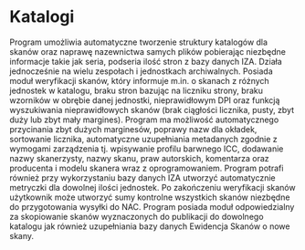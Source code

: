 # Katalogi

Program umożliwia automatyczne tworzenie struktury katalogów dla skanów oraz naprawę nazewnictwa samych plików pobierając niezbędne informacje takie jak seria, podseria ilość stron z bazy danych IZA. Działa jednocześnie na wielu zespołach i jednostkach archiwalnych. Posiada moduł weryfikacji skanów, który informuje m.in. o skanach z różnych jednostek w katalogu, braku stron bazując na liczniku strony, braku wzorników w obrębie danej jednostki, nieprawidłowym DPI oraz funkcją wyszukiwania nieprawidłowych skanów (brak ciągłości licznika, pusty, zbyt duży lub zbyt mały margines). Program ma możliwość automatycznego przycinania zbyt dużych marginesów, poprawy nazw dla okładek, sortowanie licznika, automatyczne uzupełniania metadanych zgodnie z wymogami zarządzenia tj. wpisywanie profilu barwnego ICC, dodawanie nazwy skanerzysty, nazwy skanu, praw autorskich, komentarza oraz producenta i modelu skanera wraz z oprogramowaniem. Program potrafi również przy wykorzystaniu bazy danych IZA utworzyć automatycznie metryczki dla dowolnej ilości jednostek. Po zakończeniu weryfikacji skanów użytkownik może utworzyć sumy kontrolne wszystkich skanów niezbędne do przygotowania wysyłki do NAC. Program posiada moduł odpowiedzialny za skopiowanie skanów wyznaczonych do publikacji do dowolnego katalogu jak również uzupełniania bazy danych Ewidencja Skanów o nowe skany.
